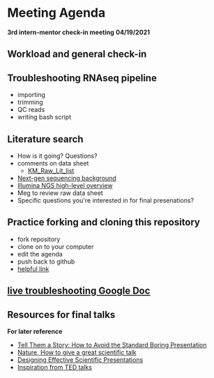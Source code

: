 # Meeting Agenda 
**3rd intern-mentor check-in meeting**
**04/19/2021**

## Workload and general check-in

## Troubleshooting RNAseq pipeline
* importing
* trimming
* QC reads
* writing bash script 


## Literature search
* How is it going? Questions?
* comments on data sheet
	- [KM_Raw_Lit_list](https://drive.google.com/drive/u/1/folders/122B4Wx4Fz1HBq1TW15o1DAGynpshED3z)
* [Next-gen sequencing background](https://www.ebi.ac.uk/training/online/courses/functional-genomics-ii-common-technologies-and-data-analysis-methods/next-generation-sequencing/)
* [Illumina NGS high-level overview](https://www.illumina.com/science/technology/next-generation-sequencing/sequencing-technology.html)
* Meg to review raw data sheet
* Specific questions you're interested in for final presenations?


## Practice forking and cloning this repository
* fork repository
* clone on to your computer
* edit the agenda
* push back to github
* [helpful link](https://docs.github.com/en/github/getting-started-with-github/fork-a-repo#fork-an-example-repository)


## [live troubleshooting Google Doc](https://docs.google.com/document/d/1g5yww1NdS_caqj07ubSxOS4FpOHIt0s0LkU3imsh3TU/edit)

## Resources for final talks
**For later reference**
* [Tell Them a Story: How to Avoid the Standard Boring Presentation](https://www.animateyour.science/post/tell-them-a-story-how-to-avoid-the-standard-boring-presentation)
* [Nature, How to give a great scientific talk](https://www.nature.com/articles/d41586-018-07780-5)
* [Designing Effective Scientific Presentations](https://www.ibiology.org/professional-development/scientific-presentations/)
* [Inspiration from TED talks](https://www.ted.com/talks/chris_anderson_ted_s_secret_to_great_public_speaking)
